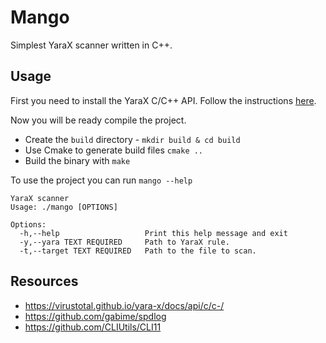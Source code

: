 # Mango

Simplest YaraX scanner written in C++.

## Usage

First you need to install the YaraX C/C++ API. Follow the instructions [here](https://virustotal.github.io/yara-x/docs/api/c/c-/).

Now you will be ready compile the project. 

* Create the `build` directory - `mkdir build & cd build`
* Use Cmake to generate build files `cmake ..`
* Build the binary with `make`

To use the project you can run `mango --help`

```
YaraX scanner
Usage: ./mango [OPTIONS]

Options:
  -h,--help                   Print this help message and exit
  -y,--yara TEXT REQUIRED     Path to YaraX rule.
  -t,--target TEXT REQUIRED   Path to the file to scan.
```

## Resources

* https://virustotal.github.io/yara-x/docs/api/c/c-/ 
* https://github.com/gabime/spdlog
* https://github.com/CLIUtils/CLI11
